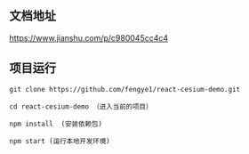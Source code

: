 
## 文档地址
https://www.jianshu.com/p/c980045cc4c4

## 项目运行

```
git clone https://github.com/fengye1/react-cesium-demo.git

cd react-cesium-demo （进入当前的项目）

npm install  (安装依赖包)

npm start (运行本地开发环境)

```